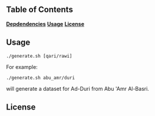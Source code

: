 ## Table of Contents
**[Depdendencies](#dependencies)**
**[Usage](#usage)**
**[License](#license)**



## Usage

`./generate.sh [qari/rawi]`

For example:

`./generate.sh abu_amr/duri`

will generate a dataset for Ad-Duri from Abu 'Amr Al-Basri.

## License
